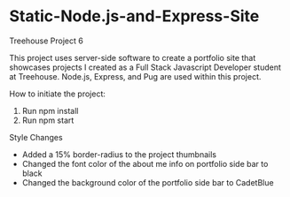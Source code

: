 # Static-Node.js-and-Express-Site
 Treehouse Project 6

This project uses server-side software to create a portfolio site that showcases projects I created as a Full Stack Javascript Developer student at Treehouse. Node.js, Express, and Pug are used within this project. 

How to initiate the project:
1) Run npm install 
2) Run npm start

Style Changes
- Added a 15% border-radius to the project thumbnails
- Changed the font color of the about me info on portfolio side bar to black
- Changed the background color of the portfolio side bar to CadetBlue